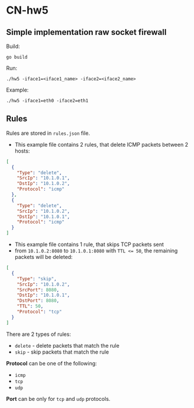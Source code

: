 # CN-hw5

## Simple implementation raw socket firewall

Build:

```go build```

Run:

```./hw5 -iface1=<iface1_name> -iface2=<iface2_name>```

Example:

```./hw5 -iface1=eth0 -iface2=eth1```

## Rules

Rules are stored in `rules.json` file. 

- This example file contains 2 rules, that delete ICMP packets between 2 hosts:
```json
[
  {
    "Type": "delete",
    "SrcIp": "10.1.0.1",
    "DstIp": "10.1.0.2",
    "Protocol": "icmp"
  },
  {
    "Type": "delete",
    "SrcIp": "10.1.0.2",
    "DstIp": "10.1.0.1",
    "Protocol": "icmp"
  }
]
```

- This example file contains 1 rule, that skips TCP packets sent 
- from ```10.1.0.2:8080``` to ```10.1.0.1:8080``` with ```TTL <= 50```, the remaining packets will be deleted:
```json
[
  {
    "Type": "skip",
    "SrcIp": "10.1.0.2",
    "SrcPort": 8080,
    "DstIp": "10.1.0.1",
    "DstPort": 8080,
    "TTL": 50,
    "Protocol": "tcp"
  }
]
```


There are 2 types of rules:
- `delete` - delete packets that match the rule
- `skip` - skip packets that match the rule

**Protocol** can be one of the following:
- `icmp`
- `tcp`
- `udp`

**Port** can be only for `tcp` and `udp` protocols.
